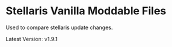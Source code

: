 # Stellaris Vanilla Moddable Files

Used to compare stellaris update changes.

Latest Version: v1.9.1